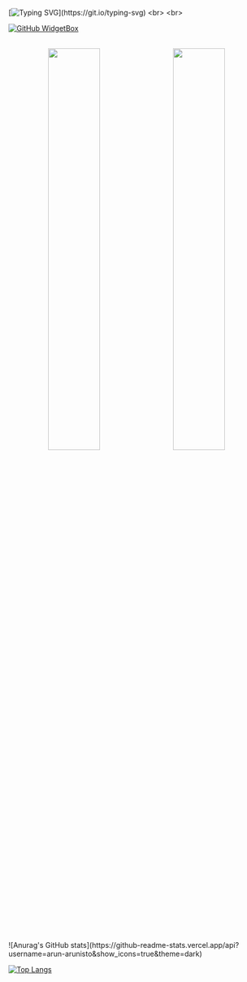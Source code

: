 <!---- Typing Card ----->
[![Typing SVG](https://readme-typing-svg.demolab.com?font=Fira+Code&pause=1000&color=1AF749&background=191A1900&center=true&width=600&height=300&lines=Hi%2C+I'm+Arun+Arunisto;I'm+a+programmer.+I+have+no+life.;I+only+have+deadlines.;I'm+not+that+special.+;I'm+just+anonymous.+I'm+just+alone.)](https://git.io/typing-svg)
<br>
<br>
<!---- widgetbox ----->
[![GitHub WidgetBox](https://github-widgetbox.vercel.app/api/profile?username=arun-arunisto&data=followers,repositories,stars,commits&theme=darkmode)](https://github.com/Jurredr/github-widgetbox)
<br>
<br>
<!---
arun-arunisto/arun-arunisto is a ✨ special ✨ repository because its `README.md` (this file) appears on your GitHub profile.
You can click the Preview link to take a look at your changes.
--->
<div class="container" align="center">
  <img style="height: 45%; width: 45%;" class="img" src="https://github-readme-stats.vercel.app/api?username=arun-arunisto&show_icons=true&theme=dark" />
  &nbsp;
  &nbsp;
  <img style="height: 45%; width: 45%;" class="img" src="https://github-readme-stats.vercel.app/api/top-langs/?username=arun-arunisto&layout=compact" />
</div>
![Anurag's GitHub stats](https://github-readme-stats.vercel.app/api?username=arun-arunisto&show_icons=true&theme=dark)


[![Top Langs](https://github-readme-stats.vercel.app/api/top-langs/?username=arun-arunisto&layout=compact)](https://github.com/anuraghazra/github-readme-stats)
